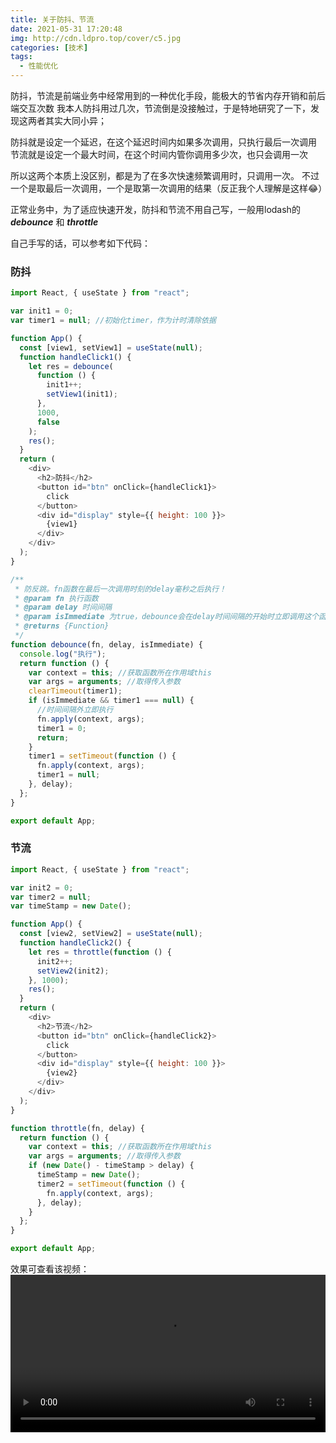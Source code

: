 ```yaml
---
title: 关于防抖、节流
date: 2021-05-31 17:20:48
img: http://cdn.ldpro.top/cover/c5.jpg
categories: [技术]
tags:
  - 性能优化
---
```


防抖，节流是前端业务中经常用到的一种优化手段，能极大的节省内存开销和前后端交互次数
我本人防抖用过几次，节流倒是没接触过，于是特地研究了一下，发现这两者其实大同小异；

防抖就是设定一个延迟，在这个延迟时间内如果多次调用，只执行最后一次调用
节流就是设定一个最大时间，在这个时间内管你调用多少次，也只会调用一次

所以这两个本质上没区别，都是为了在多次快速频繁调用时，只调用一次。
不过一个是取最后一次调用，一个是取第一次调用的结果（反正我个人理解是这样😂）

正常业务中，为了适应快速开发，防抖和节流不用自己写，一般用lodash的 ***debounce*** 和 ***throttle***

自己手写的话，可以参考如下代码：

### 防抖
```js
import React, { useState } from "react";

var init1 = 0;
var timer1 = null; //初始化timer，作为计时清除依据

function App() {
  const [view1, setView1] = useState(null);
  function handleClick1() {
    let res = debounce(
      function () {
        init1++;
        setView1(init1);
      },
      1000,
      false
    );
    res();
  }
  return (
    <div>
      <h2>防抖</h2>
      <button id="btn" onClick={handleClick1}>
        click
      </button>
      <div id="display" style={{ height: 100 }}>
        {view1}
      </div>
    </div>
  );
}

/**
 * 防反跳。fn函数在最后一次调用时刻的delay毫秒之后执行！
 * @param fn 执行函数
 * @param delay 时间间隔
 * @param isImmediate 为true，debounce会在delay时间间隔的开始时立即调用这个函数
 * @returns {Function}
 */
function debounce(fn, delay, isImmediate) {
  console.log("执行");
  return function () {
    var context = this; //获取函数所在作用域this
    var args = arguments; //取得传入参数
    clearTimeout(timer1);
    if (isImmediate && timer1 === null) {
      //时间间隔外立即执行
      fn.apply(context, args);
      timer1 = 0;
      return;
    }
    timer1 = setTimeout(function () {
      fn.apply(context, args);
      timer1 = null;
    }, delay);
  };
}

export default App;
```

### 节流
```js
import React, { useState } from "react";

var init2 = 0;
var timer2 = null;
var timeStamp = new Date();

function App() {
  const [view2, setView2] = useState(null);
  function handleClick2() {
    let res = throttle(function () {
      init2++;
      setView2(init2);
    }, 1000);
    res();
  }
  return (
    <div>
      <h2>节流</h2>
      <button id="btn" onClick={handleClick2}>
        click
      </button>
      <div id="display" style={{ height: 100 }}>
        {view2}
      </div>
    </div>
  );
}

function throttle(fn, delay) {
  return function () {
    var context = this; //获取函数所在作用域this
    var args = arguments; //取得传入参数
    if (new Date() - timeStamp > delay) {
      timeStamp = new Date();
      timer2 = setTimeout(function () {
        fn.apply(context, args);
      }, delay);
    }
  };
}

export default App;
```

效果可查看该视频：
<video controls width='100%' src='http://cdn.ldpro.top/fd-screen.mov' />
